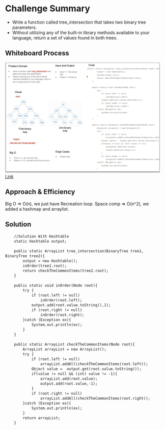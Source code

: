 # Challenge Summary
* Write a function called tree_intersection that takes two binary tree parameters.
* Without utilizing any of the built-in library methods available to your language, return a set of values found in both trees.

## Whiteboard Process
![](./img/lab32.png)
[Link](https://docs.google.com/drawings/d/106Se_1LOpk1wJaVMWTq8E_KCyOPC7OYzoF3amgVdV7M/edit?usp=sharing)

## Approach & Efficiency
Big O => O(n), we just have Recreation loop.
Space comp => O(n^2), we added a hashmap and arraylist.

## Solution
```   
    //Solution With Hashtable
    static Hashtable output;

    public static ArrayList tree_intersection(BinaryTree tree1, BinaryTree tree2){
        output = new Hashtable();
        inOrder(tree1.root);
        return checkTheCommonItems(tree2.root);
    }

    public static void inOrder(Node root){
        try {
            if (root.left != null)
                inOrder(root.left);
            output.add(root.value.toString(),1);
            if (root.right != null)
                inOrder(root.right);
        }catch (Exception ex){
            System.out.println(ex);
        }
    }

    public static ArrayList checkTheCommonItems(Node root){
        ArrayList arrayList = new ArrayList();
        try {
            if (root.left != null)
                arrayList.addAll(checkTheCommonItems(root.left));
            Object value =  output.get(root.value.toString());
            if(value != null && (int) value != -1){
                arrayList.add(root.value);
                output.add(root.value,-1);
            }
            if (root.right != null)
                arrayList.addAll(checkTheCommonItems(root.right));
        }catch (Exception ex){
            System.out.println(ex);
        }
        return arrayList;
    }
```